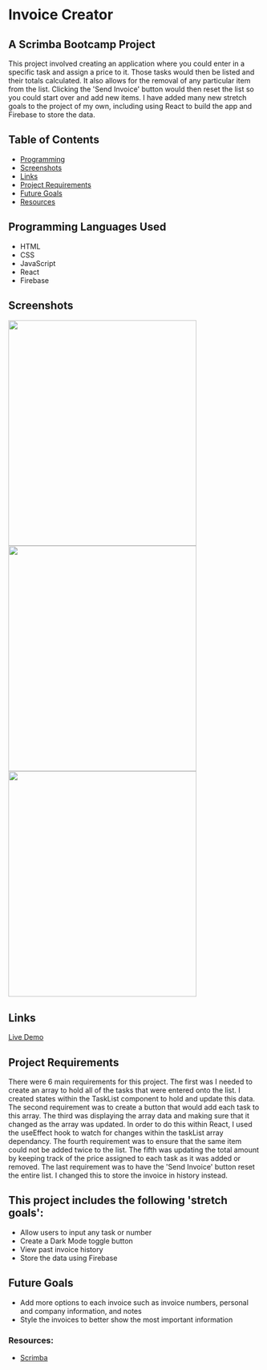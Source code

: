 # Invoice Creator
## A Scrimba Bootcamp Project

This project involved creating an application where you could enter in a specific task and assign a price to it. 
Those tasks would then be listed and their totals calculated. It also allows for the removal of any particular item 
from the list. Clicking the 'Send Invoice' button would then reset the list so you could start over and add new items. 
I have added many new stretch goals to the project of my own, including using React to build the app and Firebase to store the data.

## Table of Contents
- [Programming](#programming-languages-used)
- [Screenshots](#screenshots)
- [Links](#links)
- [Project Requirements](#project-requirements)
- [Future Goals](#future-goals)
- [Resources](#resources)

## Programming Languages Used
  - HTML
  - CSS
  - JavaScript
  - React
  - Firebase

## Screenshots
<img src="https://github.com/KeithPetr/Invoice-Creator-React/assets/91621041/8284c61a-406b-46b9-86bd-2cba29d1ded5" height="450" width="375" />
<img src="https://github.com/KeithPetr/Invoice-Creator-React/assets/91621041/3c378ded-82b8-4b9c-8567-91173a1b72d0" height="450" width="375" />
<img src="https://github.com/KeithPetr/Invoice-Creator-React/assets/91621041/c05bf795-c409-462d-8347-b1a799ea67e1" height="450" width="375" />

## Links
 [Live Demo](https://invoice-creator-react.netlify.app/)

## Project Requirements
There were 6 main requirements for this project. The first was I needed to create an array to hold all of the tasks that were entered onto the list. 
I created states within the TaskList component to hold and update this data. The second requirement was to create a button that would add each task to 
this array. The third was displaying the array data and making sure that it changed as the array was updated. In order to do this within React, I used 
the useEffect hook to watch for changes within the taskList array dependancy. The fourth requirement was to ensure that the same item could not be 
added twice to the list. The fifth was updating the total amount by keeping track of the price assigned to each task as it was added or removed. The 
last requirement was to have the 'Send Invoice' button reset the entire list. I changed this to store the invoice in history instead.

## This project includes the following 'stretch goals':
  - Allow users to input any task or number
  - Create a Dark Mode toggle button
  - View past invoice history
  - Store the data using Firebase

## Future Goals
  - Add more options to each invoice such as invoice numbers, personal and company information, and notes
  - Style the invoices to better show the most important information

### Resources:
  - [Scrimba](https://scrimba.com/)
